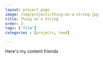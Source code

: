 ```yaml
---
layout: project_page
image: /img/projects/thing-on-a-string.jpg
title: Thing on a String
order: 3
tags: ['film']
categories : [projects, row4]

---
```

Here's my content friends